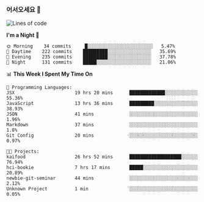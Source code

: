 ### 어서오세요 👋

<!--START_SECTION:waka-->
![Lines of code](https://img.shields.io/badge/From%20Hello%20World%20I%27ve%20Written-413463%20lines%20of%20code-blue)

**I'm a Night 🦉** 

```text
🌞 Morning    34 commits     █░░░░░░░░░░░░░░░░░░░░░░░░   5.47% 
🌆 Daytime    222 commits    █████████░░░░░░░░░░░░░░░░   35.69% 
🌃 Evening    235 commits    █████████░░░░░░░░░░░░░░░░   37.78% 
🌙 Night      131 commits    █████░░░░░░░░░░░░░░░░░░░░   21.06%

```


📊 **This Week I Spent My Time On** 

```text
💬 Programming Languages: 
JSX                      19 hrs 20 mins      █████████████░░░░░░░░░░░░   55.36% 
JavaScript               13 hrs 36 mins      █████████░░░░░░░░░░░░░░░░   38.93% 
JSON                     41 mins             ░░░░░░░░░░░░░░░░░░░░░░░░░   1.96% 
Markdown                 37 mins             ░░░░░░░░░░░░░░░░░░░░░░░░░   1.8% 
Git Config               20 mins             ░░░░░░░░░░░░░░░░░░░░░░░░░   0.97%

🐱‍💻 Projects: 
kaifood                  26 hrs 52 mins      ███████████████████░░░░░░   76.94% 
hci-bookie               7 hrs 17 mins       █████░░░░░░░░░░░░░░░░░░░░   20.89% 
newbie-git-seminar       44 mins             ░░░░░░░░░░░░░░░░░░░░░░░░░   2.12% 
Unknown Project          1 min               ░░░░░░░░░░░░░░░░░░░░░░░░░   0.05%

```


<!--END_SECTION:waka-->
